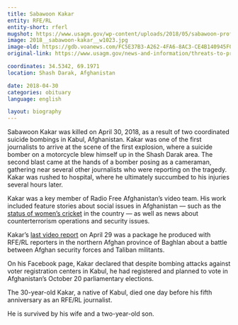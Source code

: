 ```yaml
---
title: Sabawoon Kakar
entity: RFE/RL
entity-short: rferl
mugshot: https://www.usagm.gov/wp-content/uploads/2018/05/sabawoon-profile-e1525207821138-200x200.jpg
image: 2018__sabawoon-kakar__w1023.jpg
image-old: https://gdb.voanews.com/FC5E37B3-A262-4FA6-8AC3-CE4B140945F0_cy3_w1023.jpg
original-link: https://www.usagm.gov/news-and-information/threats-to-press/sabawoon-kakar/

coordinates: 34.5342, 69.1971
location: Shash Darak, Afghanistan

date: 2018-04-30
categories: obituary
language: english

layout: biography
---
```


Sabawoon Kakar was killed on April 30, 2018, as a result of two coordinated suicide bombings in Kabul, Afghanistan. Kakar was one of the first journalists to arrive at the scene of the first explosion, where a suicide bomber on a motorcycle blew himself up in the Shash Darak area. The second blast came at the hands of a bomber posing as a cameraman, gathering near several other journalists who were reporting on the tragedy. Kakar was rushed to hospital, where he ultimately succumbed to his injuries several hours later.

Kakar was a key member of Radio Free Afghanistan’s video team. His work included feature stories about social issues in Afghanistan — such as the [status of women’s cricket](https://pa.azadiradio.com/a/29194105.html) in the country — as well as news about counterterrorism operations and security issues.

Kakar’s [last video report](https://pa.azadiradio.com/a/29198801.html) on April 29 was a package he produced with RFE/RL reporters in the northern Afghan province of Baghlan about a battle between Afghan security forces and Taliban militants.

On his Facebook page, Kakar declared that despite bombing attacks against voter registration centers in Kabul, he had registered and planned to vote in Afghanistan’s October 20 parliamentary elections.

The 30-year-old Kakar, a native of Kabul, died one day before his fifth anniversary as an RFE/RL journalist.

He is survived by his wife and a two-year-old son.